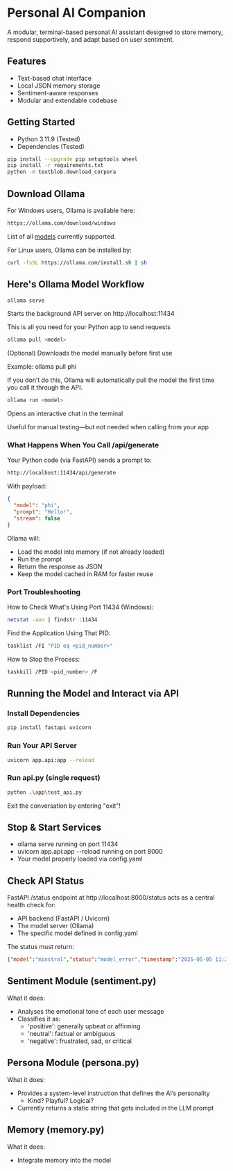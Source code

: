 # Personal AI Companion

A modular, terminal-based personal AI assistant designed to store memory, respond supportively, and adapt based on user sentiment.

## Features

- Text-based chat interface
- Local JSON memory storage
- Sentiment-aware responses
- Modular and extendable codebase

## Getting Started

- Python 3.11.9 (Tested)
- Dependencies (Tested)

```bash
pip install --upgrade pip setuptools wheel
pip install -r requirements.txt
python -m textblob.download_corpora
```

## Download Ollama

For Windows users, Ollama is available here:

```bash
https://ollama.com/download/windows
```

List of all [models](https://ollama.com/library) currently supported.

For Linux users, Ollama can be installed by:

```bash
curl -fsSL https://ollama.com/install.sh | sh
```

## Here's Ollama Model Workflow

```bash
ollama serve
```

Starts the background API server on http://localhost:11434

This is all you need for your Python app to send requests

```bash
ollama pull <model>
```

(Optional) Downloads the model manually before first use

Example: ollama pull phi

If you don’t do this, Ollama will automatically pull the model the first time you call it through the API.

```bash
ollama run <model>
```

Opens an interactive chat in the terminal

Useful for manual testing—but not needed when calling from your app

### What Happens When You Call /api/generate

Your Python code (via FastAPI) sends a prompt to:

```bash
http://localhost:11434/api/generate
```

With payload:

```json
{
  "model": "phi",
  "prompt": "Hello!",
  "stream": false
}
```

Ollama will:

- Load the model into memory (if not already loaded)
- Run the prompt
- Return the response as JSON
- Keep the model cached in RAM for faster reuse

### Port Troubleshooting

How to Check What's Using Port 11434 (Windows):

```bash
netstat -aon | findstr :11434
```

Find the Application Using That PID:

```bash
tasklist /FI "PID eq <pid_number>"
```

How to Stop the Process:

```bash
taskkill /PID <pid_number> /F
```

## Running the Model and Interact via API

### Install Dependencies

```bash
pip install fastapi uvicorn
```

### Run Your API Server

```bash
uvicorn app.api:app --reload
```

### Run api.py (single request)

```bash
python .\app\test_api.py
```

Exit the conversation by entering "exit"!

## Stop & Start Services

- ollama serve running on port 11434
- uvicorn app.api:app --reload running on port 8000
- Your model properly loaded via config.yaml

## Check API Status

FastAPI /status endpoint at http://localhost:8000/status acts as a central health check for:

- API backend (FastAPI / Uvicorn)
- The model server (Ollama)
- The specific model defined in config.yaml

The status must return:

```json
{"model":"minstral","status":"model_error","timestamp":"2025-05-05 11:24:36"}
```

## Sentiment Module (sentiment.py)

What it does:

- Analyses the emotional tone of each user message
- Classifies it as:
  - 'positive': generally upbeat or affirming
  - 'neutral': factual or ambiguous
  - 'negative': frustrated, sad, or critical

## Persona Module (persona.py)

What it does:

- Provides a system-level instruction that defines the AI’s personality
  - Kind? Playful? Logical?
- Currently returns a static string that gets included in the LLM prompt

## Memory (memory.py)

What it does:

- Integrate memory into the model

